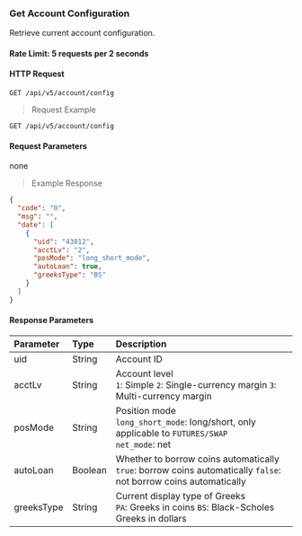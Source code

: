 ### Get Account Configuration

Retrieve current account configuration.

#### Rate Limit: 5 requests per 2 seconds

#### HTTP Request

`GET /api/v5/account/config`

> Request Example

```wiki
GET /api/v5/account/config

```

#### Request Parameters

none

> Example Response

```json
{
  "code": "0",
  "msg": "",
  "date": [
    {
      "uid": "43812",
      "acctLv": "2",
      "posMode": "long_short_mode",
      "autoLoan": true,
      "greeksType": "BS"
    }
  ]
}
```

#### Response Parameters

| **Parameter** | **Type** | **Description**                                                                                                     |
| :------------ | :------- | :------------------------------------------------------------------------------------------------------------------ |
| uid           | String   | Account ID                                                                                                          |
| acctLv        | String   | Account level <br>`1`: Simple `2`: Single-currency margin `3`: Multi-currency margin                                |
| posMode       | String   | Position mode<br>`long_short_mode`: long/short, only applicable to `FUTURES/SWAP` <br/>`net_mode`: net              |
| autoLoan      | Boolean  | Whether to borrow coins automatically<br>`true`: borrow coins automatically `false`: not borrow coins automatically |
| greeksType    | String   | Current display type of Greeks<br>`PA`: Greeks in coins `BS`: Black-Scholes Greeks in dollars                       |
